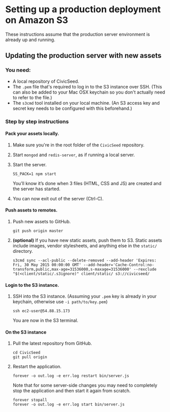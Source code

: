 # Setting up a production deployment on Amazon S3

These instructions assume that the production server environment is already up and running.

## Updating the production server with new assets

### You need:

* A local repository of CivicSeed.
* The `.pem` file that's required to log in to the S3 instance over SSH. (This can also be added to your Mac OSX keychain so you don't actually need to refer to the file.)
* The `s3cmd` tool installed on your local machine. (An S3 access key and secret key needs to be configured with this beforehand.)

### Step by step instructions

#### Pack your assets locally.

1. Make sure you're in the root folder of the `CivicSeed` repository.
2. Start `mongod` and `redis-server`, as if running a local server.
3. Start the server.

   ```
   SS_PACK=1 npm start
   ```
   You’ll know it’s done when 3 files (HTML, CSS and JS) are created and the server has started.

4. You can now exit out of the server (Ctrl-C).

#### Push assets to remotes.

1. Push new assets to GitHub.

   ```
   git push origin master
   ```

2. **(optional)** If you have new static assets, push them to S3. Static assets include images, vendor stylesheets, and anything else in the `static/` directory.

   ```
   s3cmd sync --acl-public --delete-removed --add-header 'Expires: Fri, 30 May 2015 00:00:00 GMT' --add-header='Cache-Control:no-transform,public,max-age=31536000,s-maxage=31536000' --rexclude "$(<client/static/.s3ignore)" client/static/ s3://civicseed/
   ```

#### Login to the S3 instance.

1. SSH into the S3 instance. (Assuming your `.pem` key is already in your keychain, otherwise use `-i path/to/key.pem`)

   ```
   ssh ec2-user@54.88.15.173
   ```

   You are now in the S3 terminal.

#### On the S3 instance

1. Pull the latest repository from GitHub.

   ```
   cd CivicSeed
   git pull origin
   ```
2. Restart the application.

   ```
   forever -o out.log -e err.log restart bin/server.js
   ```

   Note that for some server-side changes you may need to completely stop the application and then start it again from scratch.

   ```
   forever stopall
   forever -o out.log -e err.log start bin/server.js
   ```
